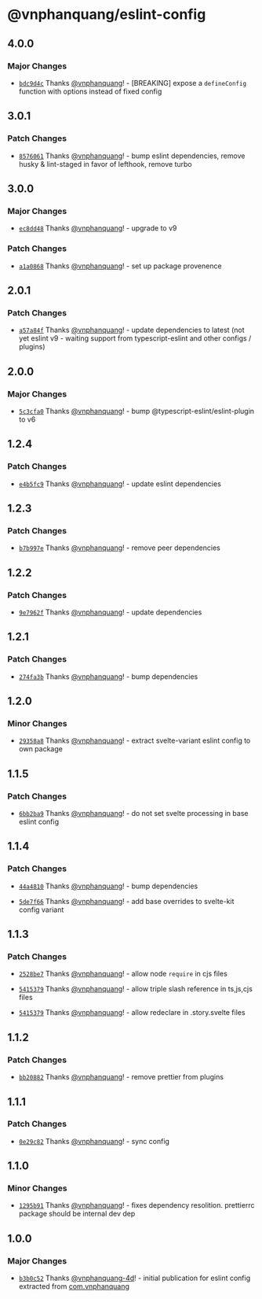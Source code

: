 # @vnphanquang/eslint-config

## 4.0.0

### Major Changes

- [`bdc9d4c`](https://github.com/vnphanquang/jsconfig/commit/bdc9d4c114f7ab6fecb83ee2c8860d843d4e9af9) Thanks [@vnphanquang](https://github.com/vnphanquang)! - [BREAKING] expose a `defineConfig` function with options instead of fixed config

## 3.0.1

### Patch Changes

- [`8576061`](https://github.com/vnphanquang/jsconfig/commit/8576061b7d000b97b78d265011d32ae5d38dd522) Thanks [@vnphanquang](https://github.com/vnphanquang)! - bump eslint dependencies, remove husky & lint-staged in favor of lefthook, remove turbo

## 3.0.0

### Major Changes

- [`ec8dd48`](https://github.com/vnphanquang/jsconfig/commit/ec8dd480f20c70defcb35462492231035a076acc) Thanks [@vnphanquang](https://github.com/vnphanquang)! - upgrade to v9

### Patch Changes

- [`a1a0868`](https://github.com/vnphanquang/jsconfig/commit/a1a08681711cfc79718a820190e755309ee57563) Thanks [@vnphanquang](https://github.com/vnphanquang)! - set up package provenence

## 2.0.1

### Patch Changes

- [`a57a84f`](https://github.com/vnphanquang/jsconfig/commit/a57a84fca4832c3b39438d33ed9e2867d16b7489) Thanks [@vnphanquang](https://github.com/vnphanquang)! - update dependencies to latest (not yet eslint v9 - waiting support from typescript-eslint and other configs / plugins)

## 2.0.0

### Major Changes

- [`5c3cfa0`](https://github.com/vnphanquang/jsconfig/commit/5c3cfa0b24892ebc069491fa7e373916eef13d7d) Thanks [@vnphanquang](https://github.com/vnphanquang)! - bump @typescript-eslint/eslint-plugin to v6

## 1.2.4

### Patch Changes

- [`e4b5fc9`](https://github.com/vnphanquang/jsconfig/commit/e4b5fc99e58cd57f0650b6e94bd7ed1f9eea6a0e) Thanks [@vnphanquang](https://github.com/vnphanquang)! - update eslint dependencies

## 1.2.3

### Patch Changes

- [`b7b997e`](https://github.com/vnphanquang/jsconfig/commit/b7b997e4433612f7f0faee098be2f9b0247bdab5) Thanks [@vnphanquang](https://github.com/vnphanquang)! - remove peer dependencies

## 1.2.2

### Patch Changes

- [`9e7962f`](https://github.com/vnphanquang/jsconfig/commit/9e7962fd259311a50343a474e560f0690e0805f6) Thanks [@vnphanquang](https://github.com/vnphanquang)! - update dependencies

## 1.2.1

### Patch Changes

- [`274fa3b`](https://github.com/vnphanquang/jsconfig/commit/274fa3b7a08a7d8b9030af1762c5d6f2e4989c37) Thanks [@vnphanquang](https://github.com/vnphanquang)! - bump dependencies

## 1.2.0

### Minor Changes

- [`29358a8`](https://github.com/vnphanquang/jsconfig/commit/29358a8441933cddcde582cf532789709bc9a3ac) Thanks [@vnphanquang](https://github.com/vnphanquang)! - extract svelte-variant eslint config to own package

## 1.1.5

### Patch Changes

- [`6bb2ba9`](https://github.com/vnphanquang/jsconfig/commit/6bb2ba96a82ab244f3ca90e7ed6b2771f9d89fdf) Thanks [@vnphanquang](https://github.com/vnphanquang)! - do not set svelte processing in base eslint config

## 1.1.4

### Patch Changes

- [`44a4810`](https://github.com/vnphanquang/jsconfig/commit/44a48100fcd1a8f38db19934544d9a83d7f9154d) Thanks [@vnphanquang](https://github.com/vnphanquang)! - bump dependencies

- [`5de7f66`](https://github.com/vnphanquang/jsconfig/commit/5de7f66ff54105ce12f2bd059ffcb43e9b8cc8e7) Thanks [@vnphanquang](https://github.com/vnphanquang)! - add base overrides to svelte-kit config variant

## 1.1.3

### Patch Changes

- [`2528be7`](https://github.com/vnphanquang/jsconfig/commit/2528be7a3a157e742076ee4521d4582a45be083c) Thanks [@vnphanquang](https://github.com/vnphanquang)! - allow node `require` in cjs files

- [`5415379`](https://github.com/vnphanquang/jsconfig/commit/54153796575dc834f5d699c43433d0ce52adcca7) Thanks [@vnphanquang](https://github.com/vnphanquang)! - allow triple slash reference in ts,js,cjs files

- [`5415379`](https://github.com/vnphanquang/jsconfig/commit/54153796575dc834f5d699c43433d0ce52adcca7) Thanks [@vnphanquang](https://github.com/vnphanquang)! - allow redeclare in .story.svelte files

## 1.1.2

### Patch Changes

- [`bb20882`](https://github.com/vnphanquang/jsconfig/commit/bb208820dfbb0c6d843cd63366a6bef83d387ea6) Thanks [@vnphanquang](https://github.com/vnphanquang)! - remove prettier from plugins

## 1.1.1

### Patch Changes

- [`0e29c82`](https://github.com/vnphanquang/jsconfig/commit/0e29c82ec7007e6f889371dd24260e010c13446d) Thanks [@vnphanquang](https://github.com/vnphanquang)! - sync config

## 1.1.0

### Minor Changes

- [`1295b91`](https://github.com/vnphanquang/jsconfig/commit/1295b911512c0c4dc07ced8307d06bd3636f2721) Thanks [@vnphanquang](https://github.com/vnphanquang)! - fixes dependency resolition. prettierrc package should be internal dev dep

## 1.0.0

### Major Changes

- [`b3b0c52`](https://github.com/vnphanquang/jsconfig/commit/b3b0c52af0b4086004db9add4cde90f039d487d2) Thanks [@vnphanquang-4d](https://github.com/vnphanquang-4d)! - initial publication for eslint config extracted from [com.vnphanquang](https://github.com/vnphanquang/com.vnphanquang)
